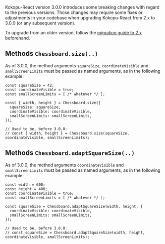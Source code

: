 Kokopu-React version 3.0.0 introduces some breaking changes with regard to the previous versions.
Those changes may require some fixes or adjustments in your codebase when upgrading Kokopu-React
from 2.x to 3.0.0 (or any subsequent version).

To upgrade from an older version, follow the [migration guide to 2.x](#/Migrate%20to%202.x) beforehand.



Methods `Chessboard.size(..)`
-----------------------------

As of 3.0.0, the method arguments `squareSize`, `coordinateVisible` and `smallScreenLimits`
must be passed as named arguments, as in the following example:

```plain
const squareSize = 42;
const coordinateVisible = true;
const smallScreenLimits = [ /* whatever */ ];

const { width, height } = Chessboard.size({
  squareSize: squareSize,
  coordinateVisible: coordinateVisible,
  smallScreenLimits: smallScreenLimits,
});

// Used to be, before 3.0.0:
// const { width, height } = Chessboard.size(squareSize, coordinateVisible, smallScreenLimits);
```



Methods `Chessboard.adaptSquareSize(..)`
----------------------------------------

As of 3.0.0, the method arguments `coordinateVisible` and `smallScreenLimits`
must be passed as named arguments, as in the following example:

```plain
const width = 600;
const height = 400;
const coordinateVisible = true;
const smallScreenLimits = [ /* whatever */ ];

const squareSize = Chessboard.adaptSquareSize(width, height, {
  coordinateVisible: coordinateVisible,
  smallScreenLimits: smallScreenLimits,
});

// Used to be, before 3.0.0:
// const squareSize = Chessboard.adaptSquareSize(width, height, coordinateVisible, smallScreenLimits);
```
